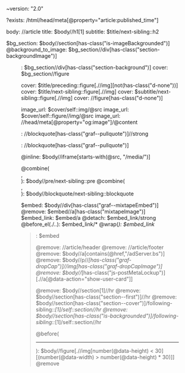 ~version: "2.0"


?exists: /html/head/meta[@property="article:published_time"]

body:     //article
title:    $body//h1[1]
subtitle: $title/next-sibling::h2

$bg_section: $body//section[has-class("is-imageBackgrounded")]
@background_to_image: $bg_section//div[has-class("section-backgroundImage")]
<figure>: $bg_section//div[has-class("section-background")]
cover: $bg_section//figure


cover: $title/preceding::figure[.//img][not(has-class("d-none"))]
cover: $title/next-sibling::figure[.//img]
cover: $subtitle/next-sibling::figure[.//img]
cover: //figure[has-class("d-none")]

image_url: $cover/self::img/@src
image_url: $cover/self::figure//img/@src
image_url: //head/meta[@property="og:image"]/@content

<span>:  //blockquote[has-class("graf--pullquote")]//strong
<aside>: //blockquote[has-class("graf--pullquote")]

@inline: $body//iframe[starts-with(@src, "/media/")]

@combine(<br>,<br>): $body//pre/next-sibling::pre
@combine(<br>,<br>): $body//blockquote/next-sibling::blockquote

$embed:           $body//div[has-class("graf--mixtapeEmbed")]
@remove:          $embed//a[has-class("mixtapeImage")]
$embed_link:      $embed/a
@detach:          $embed_link/strong
@before_el(./..): $embed_link/*
@wrap(<cite>):    $embed_link
<blockquote>:     $embed

@remove: //article/header
@remove: //article/footer
@remove: $body//a[contains(@href,"/adServer.bs")]
@remove: $body//p//*[has-class("graf-dropCap")]//img[has-class("graf-dropCapImage")]
@remove: $body//*[has-class("js-postMetaLockup")][.//a[@data-action="show-user-card"]]

@remove: $body//section[1]//hr
@remove: $body//section[has-class("section--first")]//hr
@remove: $body//section[has-class("section--cover")]/following-sibling::*[1]/self::section//hr
@remove: $body//section[has-class("is-backgrounded")]/following-sibling::*[1]/self::section//hr

@before(<hr>): $body//figure[.//img[number(@data-height) < 30][(number(@data-width) > number(@data-height) * 30)]]
@remove